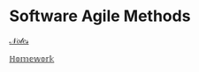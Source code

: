 # Software Agile Methods

[𝒩𝑜𝓉𝑒𝓈](Software%20Agile%20Methods%209d38aa0f0f774645a8f78d48f2593216/%F0%9D%92%A9%F0%9D%91%9C%F0%9D%93%89%F0%9D%91%92%F0%9D%93%88%206bdcb7f5ad0148b689e02fa9c93b2563.md)

[ℍ𝕠𝕞𝕖𝕨𝕠𝕣𝕜](Software%20Agile%20Methods%209d38aa0f0f774645a8f78d48f2593216/%E2%84%8D%F0%9D%95%A0%F0%9D%95%9E%F0%9D%95%96%F0%9D%95%A8%F0%9D%95%A0%F0%9D%95%A3%F0%9D%95%9C%20a1770a6f07314849befd5c92de5c5812.md)